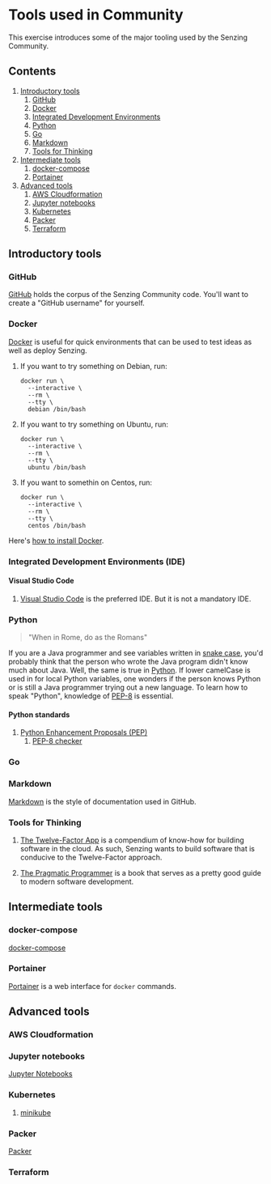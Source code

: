 # Tools used in Community

This exercise introduces some of the major tooling used by the Senzing Community.

## Contents

1. [Introductory tools](#introductory-tools)
    1. [GitHub](#github)
    1. [Docker](#docker)
    1. [Integrated Development Environments](#integrated-development-environments-ide)
    1. [Python](#python)
    1. [Go](#go)
    1. [Markdown](#markdown)
    1. [Tools for Thinking](#tools-for-thinking)
1. [Intermediate tools](#intermediate-tools)
    1. [docker-compose](#docker-compose)
    1. [Portainer](#portainer)
1. [Advanced tools](#advanced-tools)
    1. [AWS Cloudformation](#aws-cloudformation)
    1. [Jupyter notebooks](#jupyter-notebooks)
    1. [Kubernetes](#kubernetes)
    1. [Packer](#packer)
    1. [Terraform](#terraform)

## Introductory tools

### GitHub

[GitHub](../../WHATIS/github.md)
holds the corpus of the Senzing Community code.
You'll want to create a "GitHub username" for yourself.

### Docker

[Docker](../../WHATIS/docker.md)
is useful for quick environments that can be used to test ideas
as well as deploy Senzing.

1. If you want to try something on Debian, run:

    ```console
    docker run \
      --interactive \
      --rm \
      --tty \
      debian /bin/bash
    ```

1. If you want to try something on Ubuntu, run:

    ```console
    docker run \
      --interactive \
      --rm \
      --tty \
      ubuntu /bin/bash
    ```

1. If you want to somethin on Centos, run:

    ```console
    docker run \
      --interactive \
      --rm \
      --tty \
      centos /bin/bash
    ```

Here's [how to install Docker](../../HOWTO/install-docker.md).

### Integrated Development Environments (IDE)

#### Visual Studio Code

1. [Visual Studio Code](../../WHATIS/visual-studio-code.md) is the preferred IDE.
   But it is not a mandatory IDE.

### Python

> "When in Rome, do as the Romans"

If you are a Java programmer and see variables written in
[snake case](https://en.wikipedia.org/wiki/Snake_case),
you'd probably think that the person who wrote the Java program
didn't know much about Java.
Well, the same is true in
[Python](../../WHATIS/python.md).
If lower camelCase is used in for local Python variables,
one wonders if the person knows Python
or is still a Java programmer trying out a new language.
To learn how to speak "Python", knowledge of
[PEP-8](https://www.python.org/dev/peps/pep-0008/)
is essential.

#### Python standards

1. [Python Enhancement Proposals (PEP)](https://www.python.org/dev/peps/)
    1. [PEP-8 checker](http://pep8online.com/)

### Go

### Markdown

[Markdown](../../WHATIS/markdown.md)
is the style of documentation used in GitHub.

### Tools for Thinking

1. [The Twelve-Factor App](https://12factor.net/) is a compendium of know-how for building software in the cloud.
   As such, Senzing wants to build software that is conducive to the Twelve-Factor approach.

1. [The Pragmatic Programmer](https://pragprog.com/titles/tpp20/the-pragmatic-programmer-20th-anniversary-edition/)
   is a book that serves as a pretty good guide to modern software development.

## Intermediate tools

### docker-compose

[docker-compose](../../WHATIS/docker-compose.md)

### Portainer

[Portainer](../../WHATIS/portainer.md) is a web interface for `docker` commands.

## Advanced tools

### AWS Cloudformation

### Jupyter notebooks

[Jupyter Notebooks](../../WHATIS/jupyter-notebook.md)

### Kubernetes

1. [minikube](https://minikube.sigs.k8s.io/docs/start/)

### Packer

[Packer](../../WHATIS/packer.md)

### Terraform

